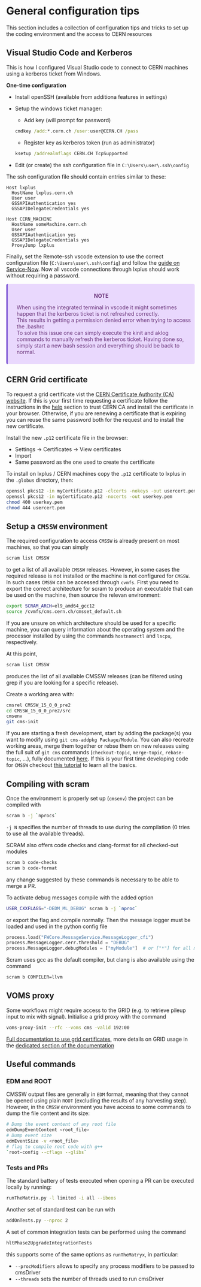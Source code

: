 # General configuration tips
This section includes a collection of configuration tips and tricks to set up the coding environment and the access to CERN resources 

## Visual Studio Code and Kerberos
This is how I configured Visual Studio code to connect to CERN machines using a kerberos ticket from Windows.

**One-time configuration**

- Install openSSH (available from additiona features in settings)

- Setup the windows ticket manager:

    - Add key (will prompt for password)
    ```cmd
    cmdkey /add:*.cern.ch /user:user@CERN.CH /pass
    ```

    - Register key as kerberos token (run as administrator)
    ```cmd
    ksetup /addrealmflags CERN.CH TcpSupported
    ```

- Edit (or create) the ssh configuration file in `C:\Users\user\.ssh\config`

The ssh configuration file should contain entries similar to these:
```
Host lxplus
  HostName lxplus.cern.ch
  User user
  GSSAPIAuthentication yes
  GSSAPIDelegateCredentials yes

Host CERN_MACHINE
  HostName someMachine.cern.ch
  User user
  GSSAPIAuthentication yes
  GSSAPIDelegateCredentials yes
  ProxyJump lxplus
```

Finally, set the Remote-ssh vscode extension to use the correct configuration file (`C:\Users\user\.ssh\config`) and follow the [guide on Service-Now](https://cern.service-now.com/service-portal?id=kb_article&n=KB0008901). Now all vscode connections through lxplus should work without requiring a password.

<div class="warning" style='background-color:#E9D8FD; color: #69337A; border-left: solid #805AD5 4px; border-radius: 4px; padding:0.7em;'>
<span>
<p style='margin-top:1em; text-align:center'>
<b>NOTE</b></p>
<p style='margin-left:1em;'>
When using the integrated terminal in vscode it might sometimes happen that the kerberos ticket is not refreshed correctly. 
<br>
This results in getting a permission denied error when trying to access the .bashrc
<br>
To solve this issue one can simply execute the kinit and aklog commands to manually refresh the kerberos ticket. Having done so, simply start a new bash session and everything should be back to normal.
</span>
</div>

## CERN Grid certificate
To request a grid certificate vist the [CERN Certificate Authority (CA) website](https://ca.cern.ch/ca/). If this is your first time requesting a certificate follow the instructions in the [help](https://ca.cern.ch/ca/Help/) section to trust CERN CA and install the certificate in your browser.
Otherwise, if you are renewing a certificate that is expiring you can reuse the same password both for the request and to install the new certificate.

Install the new `.p12` certificate file in the browser:
- Settings -> Certificates -> View certificates
- Import 
- Same password as the one used to create the certificate

To install on lxplus / CERN machines copy the `.p12` certificate to lxplus in the `.globus` directory, then:
```bash
openssl pkcs12 -in myCertificate.p12 -clcerts -nokeys -out usercert.pem
openssl pkcs12 -in myCertificate.p12 -nocerts -out userkey.pem
chmod 400 userkey.pem
chmod 444 usercert.pem
```

## Setup a `CMSSW` environment
The required configuration to access `CMSSW` is already present on most machines, so that you can simply 
```bash
scram list CMSSW
```
to get a list of all available `CMSSW` releases. 
However, in some cases the required release is not installed or the machine is not configured for `CMSSW`. In such cases `CMSSW` can be accessed through `cvmfs`. 
First you need to export the correct architecture for scram to produce an executable that can be used on the machine, then source the relevan environment:
```bash
export SCRAM_ARCH=el9_amd64_gcc12
source /cvmfs/cms.cern.ch/cmsset_default.sh
```
If you are unsure on which architecture should be used for a specific machine, you can query information about the operating system and the processor installed by using the commands `hostnamectl` and `lscpu`, respectively.

At this point, 
```bash
scram list CMSSW 
```
produces the list of all available CMSSW releases (can be filtered using grep if you are looking for a specific release).

Create a working area with:
```bash
cmsrel CMSSW_15_0_0_pre2
cd CMSSW_15_0_0_pre2/src
cmsenv
git cms-init
```
If you are starting a fresh development, start by adding the package(s) you want to modify using `git cms-addpkg Package/Module`. You can also recreate working areas, merge them together or rebse them on new releases using the full suit of `git cms` commands (`checkout-topic`, `merge-topic`, `rebase-topic`, ...), fully documented [here](https://cms-sw.github.io/tutorial-resolve-conflicts.html).
If this is your first time developing code for `CMSSW` checkout [this tutorial](https://codimd.web.cern.ch/s/glLKn0Nb-#CMSSW-Tutorial-for-Newcomers) to learn all the basics.

## Compiling with scram
Once the environment is properly set up (`cmsenv`) the project can be compiled with 
```bash
scram b -j `nprocs`
```
`-j N` specifies the number of threads to use during the compilation (0 tries to use all the available threads).

SCRAM also offers code checks and clang-format for all checked-out modules
```bash
scram b code-checks
scram b code-format
```
any change suggested by these commands is necessary to be able to merge a PR.

To activate debug messages compile with the added option
```bash
USER_CXXFLAGS="-DEDM_ML_DEBUG" scram b -j `nproc`
```
or export the flag and compile normally. Then the message logger must be loaded and used in the python config file 
```python
process.load("FWCore.MessageService.MessageLogger_cfi")
process.MessageLogger.cerr.threshold = "DEBUG"
process.MessageLogger.debugModules = ["myModule"]  # or ["*"] for all modules (VERBOSE)
```
Scram uses gcc as the default compiler, but clang is also available using the command 
```bash
scram b COMPILER=llvm
```

## VOMS proxy

Some workflows might require access to the GRID (e.g. to retrieve pileup input to mix with signal). Initialise a grid proxy with the command

```bash
voms-proxy-init --rfc --voms cms -valid 192:00
```

[Full documentation to use grid certificates](https://twiki.cern.ch/twiki/bin/view/CMSPublic/WorkBookStartingGrid#BasicGrid), more details on GRID usage in the [dedicated section of the documentation](/docs/cmssw/grid_usage.md)

## Useful commands

### EDM and ROOT
CMSSW output files are generally in `EDM` format, meaning that they cannot be opened using plain `ROOT` (excluding the results of any harvesting step).
However, in the `CMSSW` environment you have access to some commands to dump the file content and its size:
```bash
# Dump the event content of any root file
edmDumpEventContent <root_file>
# Dump event size
edmEventSize -v <root_file>
# flag to compile root code with g++
`root-config --cflags --glibs`
```

### Tests and PRs
The standard battery of tests executed when opening a PR can be executed locally by running:
```bash
runTheMatrix.py -l limited -i all --ibeos
```

Another set of standard test can be run with
```bash
addOnTests.py --nproc 2
```

A set of common integration tests can be performed using the command 
```bash
hltPhase2UpgradeIntegrationTests
```
this supports some of the same options as `runTheMatryx`, in particular:

- `--procModifiers` allows to specify any process modifiers to be passed to cmsDriver
- `--threads` sets the number of threads used to run cmsDriver
